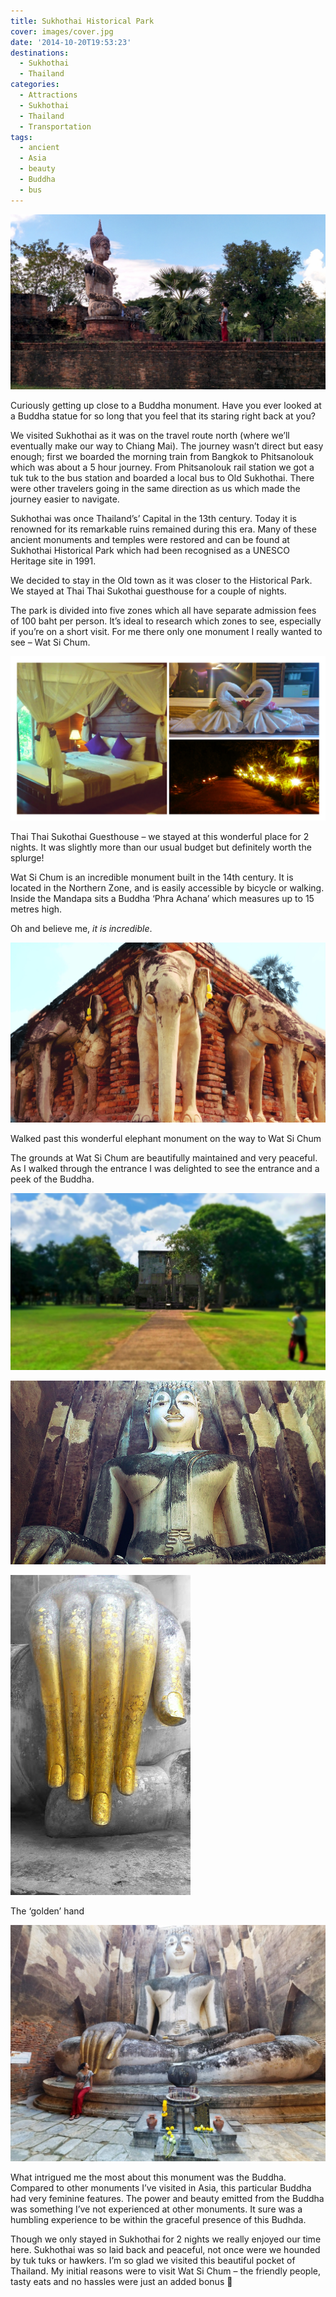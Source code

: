 ```yaml
---
title: Sukhothai Historical Park
cover: images/cover.jpg
date: '2014-10-20T19:53:23'
destinations:
  - Sukhothai
  - Thailand
categories:
  - Attractions
  - Sukhothai
  - Thailand
  - Transportation
tags:
  - ancient
  - Asia
  - beauty
  - Buddha
  - bus
---
```

![](images/16068909479_16a15a43bb_o_d.jpg)

Curiously getting up close to a Buddha monument. Have you ever looked at a Buddha statue for so long that you feel that its staring right back at you?

We visited Sukhothai as it was on the travel route north (where we’ll eventually make our way to Chiang Mai). The journey wasn’t direct but easy enough; first we boarded the morning train from Bangkok to Phitsanolouk which was about a 5 hour journey. From Phitsanolouk rail station we got a tuk tuk to the bus station and boarded a local bus to Old Sukhothai. There were other travelers going in the same direction as us which made the journey easier to navigate.

Sukhothai was once Thailand’s’ Capital in the 13th century. Today it is renowned for its remarkable ruins remained during this era. Many of these ancient monuments and temples were restored and can be found at Sukhothai Historical Park which had been recognised as a UNESCO Heritage site in 1991.

We decided to stay in the Old town as it was closer to the Historical Park. We stayed at Thai Thai Sukothai guesthouse for a couple of nights.

The park is divided into five zones which all have separate admission fees of 100 baht per person. It’s ideal to research which zones to see, especially if you’re on a short visit. For me there only one monument I really wanted to see – Wat Si Chum.

![Thai Thai Sukothai Guesthouse - we stayed at this wonderful place for 2 nights. It was slightly out of our usual budget but definitely worth the splurge!](images/thaithaisukoathai.jpg)

Thai Thai Sukothai Guesthouse – we stayed at this wonderful place for 2 nights. It was slightly more than our usual budget but definitely worth the splurge!

Wat Si Chum is an incredible monument built in the 14th century. It is located in the Northern Zone, and is easily accessible by bicycle or walking. Inside the Mandapa sits a Buddha ‘Phra Achana’ which measures up to 15 metres high.

Oh and believe me, _it is incredible_.

![](images/elephant.jpg)

Walked past this wonderful elephant monument on the way to Wat Si Chum

The grounds at Wat Si Chum are beautifully maintained and very peaceful. As I walked through the entrance I was delighted to see the entrance and a peek of the Buddha.

![](images/sukhothaitemple.jpg)

![](images/bigbuddha.jpg)

![The 'golden' hand](images/goldhand.jpg)

The ‘golden’ hand

![](images/16542779150_2fa7e364da_o_d-1024x767.jpg)

What intrigued me the most about this monument was the Buddha. Compared to other monuments I’ve visited in Asia, this particular Buddha had very feminine features. The power and beauty emitted from the Buddha was something I’ve not experienced at other monuments. It sure was a humbling experience to be within the graceful presence of this Budhda.

Though we only stayed in Sukhothai for 2 nights we really enjoyed our time here. Sukhothai was so laid back and peaceful, not once were we hounded by tuk tuks or hawkers. I’m so glad we visited this beautiful pocket of Thailand. My initial reasons were to visit Wat Si Chum – the friendly people, tasty eats and no hassles were just an added bonus 🙂
